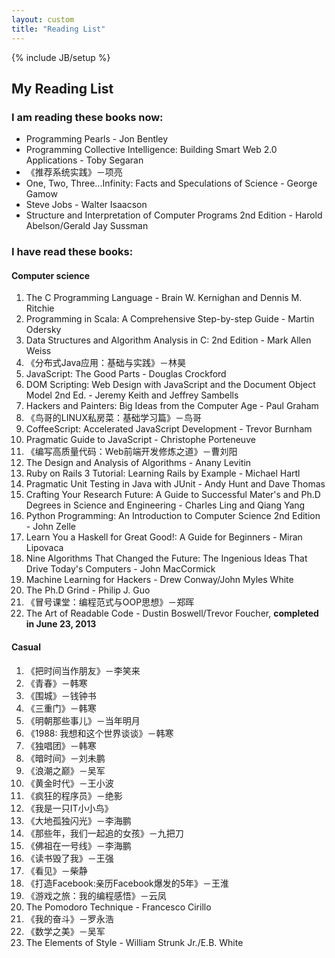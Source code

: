 ```yaml
---
layout: custom
title: "Reading List"
---
```

{% include JB/setup %}

## My Reading List

### I am reading these books now: 

*   Programming Pearls - Jon Bentley
*   Programming Collective Intelligence: Building Smart Web 2.0 Applications - Toby Segaran
*   《推荐系统实践》－项亮
*   One, Two, Three...Infinity: Facts and Speculations of Science - George Gamow
*   Steve Jobs - Walter Isaacson
*   Structure and Interpretation of Computer Programs 2nd Edition - Harold Abelson/Gerald Jay Sussman

### I have read these books:

#### Computer science

1.   The C Programming Language - Brain W. Kernighan and Dennis M. Ritchie
2.   Programming in Scala: A Comprehensive Step-by-step Guide - Martin Odersky
3.   Data Structures and Algorithm Analysis in C: 2nd Edition - Mark Allen Weiss
4.   《分布式Java应用：基础与实践》－林昊
5.   JavaScript: The Good Parts - Douglas Crockford
6.   DOM Scripting: Web Design with JavaScript and the Document Object Model 2nd Ed. - Jeremy Keith and Jeffrey Sambells
7.   Hackers and Painters: Big Ideas from the Computer Age - Paul Graham
8.   《鸟哥的LINUX私房菜：基础学习篇》－鸟哥
9.   CoffeeScript: Accelerated JavaScript Development - Trevor Burnham
10.  Pragmatic Guide to JavaScript - Christophe Porteneuve
11.  《编写高质量代码：Web前端开发修炼之道》－曹刘阳
12.  The Design and Analysis of Algorithms - Anany Levitin
13.  Ruby on Rails 3 Tutorial: Learning Rails by Example - Michael Hartl
14.  Pragmatic Unit Testing in Java with JUnit - Andy Hunt and Dave Thomas
15.  Crafting Your Research Future: A Guide to Successful Mater's and Ph.D Degrees in Science and Engineering - Charles Ling and Qiang Yang
16.  Python Programming: An Introduction to Computer Science 2nd Edition - John Zelle
17.  Learn You a Haskell for Great Good!: A Guide for Beginners - Miran Lipovaca
18.  Nine Algorithms That Changed the Future: The Ingenious Ideas That Drive Today's Computers - John MacCormick
19.  Machine Learning for Hackers - Drew Conway/John Myles White
20.  The Ph.D Grind - Philip J. Guo
21.  《冒号课堂：编程范式与OOP思想》－郑晖
22.  The Art of Readable Code - Dustin Boswell/Trevor Foucher, **completed in June 23, 2013**

#### Casual

1.   《把时间当作朋友》－李笑来
2.   《青春》－韩寒
3.   《围城》－钱钟书
4.   《三重门》－韩寒
5.   《明朝那些事儿》－当年明月
6.   《1988: 我想和这个世界谈谈》－韩寒
7.   《独唱团》－韩寒
8.   《暗时间》－刘未鹏
9.   《浪潮之巅》－吴军
10.  《黄金时代》－王小波
11.  《疯狂的程序员》－绝影
12.  《我是一只IT小小鸟》
13.  《大地孤独闪光》－李海鹏
14.  《那些年，我们一起追的女孩》－九把刀
15.  《佛祖在一号线》－李海鹏
16.  《读书毁了我》－王强
17.  《看见》－柴静
18.  《打造Facebook:亲历Facebook爆发的5年》－王淮
19.  《游戏之旅：我的编程感悟》－云凤
20.  The Pomodoro Technique - Francesco Cirillo
21.  《我的奋斗》－罗永浩
22.  《数学之美》－吴军
23.  The Elements of Style - William Strunk Jr./E.B. White

